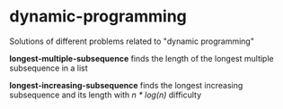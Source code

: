 # dynamic-programming
Solutions of different problems related to "dynamic programming"

<b>longest-multiple-subsequence</b> finds the length of the longest multiple subsequence in a list

<b>longest-increasing-subsequence</b> finds the longest increasing subsequence and its length with <i>n * log(n)</i> difficulty 
